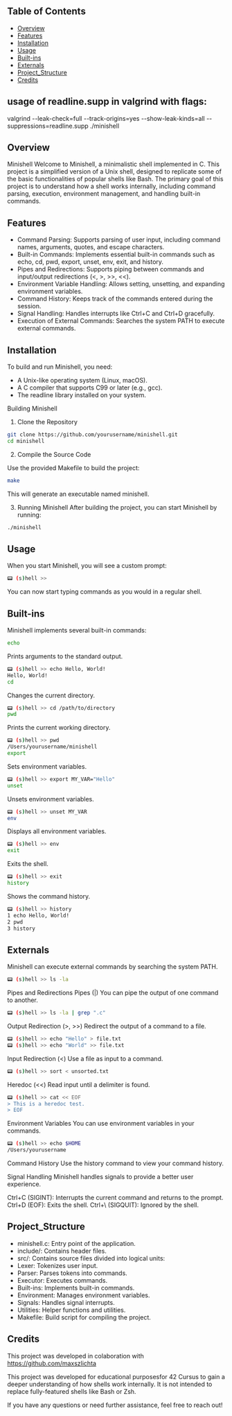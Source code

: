## Table of Contents
- [Overview](#overview)
- [Features](#features)
- [Installation](#installation)
- [Usage](#usage)
- [Built-ins](#built-ins)
- [Externals](#externals)
- [Project_Structure](#project_structure)
- [Credits](#credits)

## usage of readline.supp in valgrind with flags:
valgrind --leak-check=full --track-origins=yes --show-leak-kinds=all --suppressions=readline.supp ./minishell

## Overview
Minishell
Welcome to Minishell, a minimalistic shell implemented in C. This project is a simplified version of a Unix shell, designed to replicate some of the basic functionalities of popular shells like Bash. The primary goal of this project is to understand how a shell works internally, including command parsing, execution, environment management, and handling built-in commands.


## Features
- Command Parsing: Supports parsing of user input, including command names, arguments, quotes, and escape characters.
- Built-in Commands: Implements essential built-in commands such as echo, cd, pwd, export, unset, env, exit, and history.
- Pipes and Redirections: Supports piping between commands and input/output redirections (<, >, >>, <<).
- Environment Variable Handling: Allows setting, unsetting, and expanding environment variables.
- Command History: Keeps track of the commands entered during the session.
- Signal Handling: Handles interrupts like Ctrl+C and Ctrl+D gracefully.
- Execution of External Commands: Searches the system PATH to execute external commands.

## Installation
To build and run Minishell, you need:

* A Unix-like operating system (Linux, macOS).
* A C compiler that supports C99 or later (e.g., gcc).
* The readline library installed on your system.

Building Minishell

1. Clone the Repository

```bash
git clone https://github.com/yourusername/minishell.git
cd minishell
```
2. Compile the Source Code

Use the provided Makefile to build the project:

```bash
make
```
This will generate an executable named minishell.

3. Running Minishell
After building the project, you can start Minishell by running:

```bash
./minishell
```

## Usage
When you start Minishell, you will see a custom prompt:

```bash
📟 (s)hell >>
```
You can now start typing commands as you would in a regular shell.

## Built-ins
Minishell implements several built-in commands:
```bash
echo
```
Prints arguments to the standard output.

```bash
📟 (s)hell >> echo Hello, World!
Hello, World!
cd
```
Changes the current directory.

```bash
📟 (s)hell >> cd /path/to/directory
pwd
```
Prints the current working directory.

```bash
📟 (s)hell >> pwd
/Users/yourusername/minishell
export
```
Sets environment variables.

```bash
📟 (s)hell >> export MY_VAR="Hello"
unset
```
Unsets environment variables.

```bash
📟 (s)hell >> unset MY_VAR
env
```
Displays all environment variables.

```bash
📟 (s)hell >> env
exit
```
Exits the shell.

```bash
📟 (s)hell >> exit
history
```
Shows the command history.

```bash
📟 (s)hell >> history
1 echo Hello, World!
2 pwd
3 history
```
## Externals
Minishell can execute external commands by searching the system PATH.

```bash
📟 (s)hell >> ls -la
```
Pipes and Redirections
Pipes (|)
You can pipe the output of one command to another.

```bash
📟 (s)hell >> ls -la | grep ".c"
```
Output Redirection (>, >>)
Redirect the output of a command to a file.

```bash
📟 (s)hell >> echo "Hello" > file.txt
📟 (s)hell >> echo "World" >> file.txt
```
Input Redirection (<)
Use a file as input to a command.

```bash
📟 (s)hell >> sort < unsorted.txt
```
Heredoc (<<)
Read input until a delimiter is found.

```bash
📟 (s)hell >> cat << EOF
> This is a heredoc test.
> EOF
```
Environment Variables
You can use environment variables in your commands.

```bash
📟 (s)hell >> echo $HOME
/Users/yourusername
```
Command History
Use the history command to view your command history.

Signal Handling
Minishell handles signals to provide a better user experience.

Ctrl+C (SIGINT): Interrupts the current command and returns to the prompt.
Ctrl+D (EOF): Exits the shell.
Ctrl+\ (SIGQUIT): Ignored by the shell.

## Project_Structure
- minishell.c: Entry point of the application.
- include/: Contains header files.
- src/: Contains source files divided into logical units:
- Lexer: Tokenizes user input.
- Parser: Parses tokens into commands.
- Executor: Executes commands.
- Built-ins: Implements built-in commands.
- Environment: Manages environment variables.
- Signals: Handles signal interrupts.
- Utilities: Helper functions and utilities.
- Makefile: Build script for compiling the project.

## Credits

This project was developed in colaboration with https://github.com/maxszlichta

This project was developed for educational purposesfor 42 Cursus to gain a deeper understanding of how shells work internally. It is not intended to replace fully-featured shells like Bash or Zsh.

If you have any questions or need further assistance, feel free to reach out!
